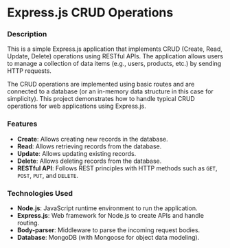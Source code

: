 # Express.js CRUD Operations

### Description
This is a simple Express.js application that implements CRUD (Create, Read, Update, Delete) operations using RESTful APIs. The application allows users to manage a collection of data items (e.g., users, products, etc.) by sending HTTP requests.

The CRUD operations are implemented using basic routes and are connected to a database (or an in-memory data structure in this case for simplicity). This project demonstrates how to handle typical CRUD operations for web applications using Express.js.

### Features
- **Create**: Allows creating new records in the database.
- **Read**: Allows retrieving records from the database.
- **Update**: Allows updating existing records.
- **Delete**: Allows deleting records from the database.
- **RESTful API**: Follows REST principles with HTTP methods such as `GET`, `POST`, `PUT`, and `DELETE`.

### Technologies Used
- **Node.js**: JavaScript runtime environment to run the application.
- **Express.js**: Web framework for Node.js to create APIs and handle routing.
- **Body-parser**: Middleware to parse the incoming request bodies.
- **Database**: MongoDB (with Mongoose for object data modeling).


